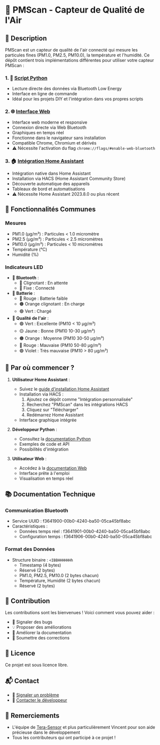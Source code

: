 # 🌟 PMScan - Capteur de Qualité de l'Air

## 📝 Description
PMScan est un capteur de qualité de l'air connecté qui mesure les particules fines (PM1.0, PM2.5, PM10.0), la température et l'humidité. Ce dépôt contient trois implémentations différentes pour utiliser votre capteur PMScan :

### 1. 🐍 [Script Python](docs/PYTHON.md)
- Lecture directe des données via Bluetooth Low Energy
- Interface en ligne de commande
- Idéal pour les projets DIY et l'intégration dans vos propres scripts

### 2. 🌐 [Interface Web](docs/WEB.md)
- Interface web moderne et responsive
- Connexion directe via Web Bluetooth
- Graphiques en temps réel
- Fonctionne dans le navigateur sans installation
- Compatible Chrome, Chromium et dérivés
- ⚠️ Nécessite l'activation du flag `chrome://flags/#enable-web-bluetooth`

### 3. 🏠 [Intégration Home Assistant](docs/HOMEASSISTANT.md)
- Intégration native dans Home Assistant
- Installation via HACS (Home Assistant Community Store)
- Découverte automatique des appareils
- Tableaux de bord et automatisations
- ⚠️ Nécessite Home Assistant 2023.8.0 ou plus récent

## 🔧 Fonctionnalités Communes

### Mesures
- PM1.0 (μg/m³) : Particules < 1.0 micromètre
- PM2.5 (μg/m³) : Particules < 2.5 micromètres
- PM10.0 (μg/m³) : Particules < 10 micromètres
- Température (°C)
- Humidité (%)

### Indicateurs LED
- 📶 **Bluetooth** : 
  - 🔵 Clignotant : En attente
  - 🔵 Fixe : Connecté
- 🔋 **Batterie** :
  - 🔴 Rouge : Batterie faible
  - 🟠 Orange clignotant : En charge
  - 🟢 Vert : Chargé
- 🌈 **Qualité de l'air** :
  - 🟢 Vert : Excellente (PM10 < 10 μg/m³)
  - 🟡 Jaune : Bonne (PM10 10-30 μg/m³)
  - 🟠 Orange : Moyenne (PM10 30-50 μg/m³)
  - 🔴 Rouge : Mauvaise (PM10 50-80 μg/m³)
  - 🟣 Violet : Très mauvaise (PM10 > 80 μg/m³)

## 🚀 Par où commencer ?

1. **Utilisateur Home Assistant** :
   - Suivez le [guide d'installation Home Assistant](docs/HOMEASSISTANT.md)
   - Installation via HACS :
     1. Ajoutez ce dépôt comme "Intégration personnalisée"
     2. Recherchez "PMScan" dans les intégrations HACS
     3. Cliquez sur "Télécharger"
     4. Redémarrez Home Assistant
   - Interface graphique intégrée

2. **Développeur Python** :
   - Consultez la [documentation Python](docs/PYTHON.md)
   - Exemples de code et API
   - Possibilités d'intégration

3. **Utilisateur Web** :
   - Accédez à la [documentation Web](docs/WEB.md)
   - Interface prête à l'emploi
   - Visualisation en temps réel

## 📚 Documentation Technique

### Communication Bluetooth
- Service UUID : f3641900-00b0-4240-ba50-05ca45bf8abc
- Caractéristiques :
  - Données temps réel : f3641901-00b0-4240-ba50-05ca45bf8abc
  - Configuration temps : f3641906-00b0-4240-ba50-05ca45bf8abc

### Format des Données
- Structure binaire : `<IBBHHHHHHh`
  - Timestamp (4 bytes)
  - Réservé (2 bytes)
  - PM1.0, PM2.5, PM10.0 (2 bytes chacun)
  - Température, Humidité (2 bytes chacun)
  - Réservé (2 bytes)

## 🤝 Contribution
Les contributions sont les bienvenues ! Voici comment vous pouvez aider :
- 🐛 Signaler des bugs
- 💡 Proposer des améliorations
- 📝 Améliorer la documentation
- 🔧 Soumettre des corrections

## 📄 Licence
Ce projet est sous licence libre.

## 📬 Contact
- 🐛 [Signaler un problème](https://github.com/julienrat/PM_scan-simple-python-script/issues)
- 📧 [Contacter le développeur](https://github.com/julienrat)

## 🙏 Remerciements
- L'équipe de [Tera-Sensor](https://tera-sensor.com) et plus particulièrement Vincent pour son aide précieuse dans le développement
- Tous les contributeurs qui ont participé à ce projet !
